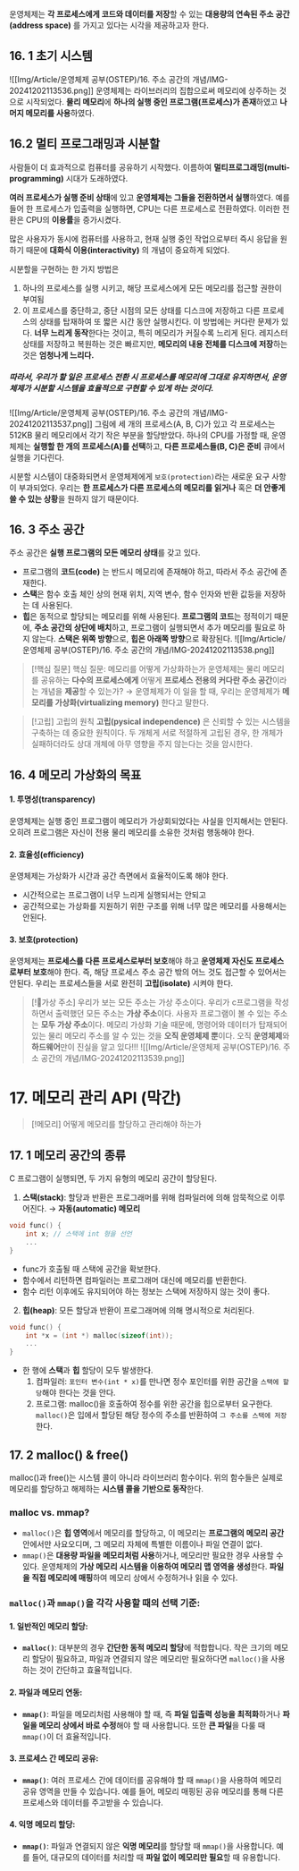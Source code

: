 운영체제는 **각 프로세스에게 코드와 데이터를 저장**할 수 있는 **대용량의 연속된 주소 공간(address space)** 를 가지고 있다는 시각을 제공하고자 한다. 

## 16. 1 초기 시스템
![[Img/Article/운영체제 공부(OSTEP)/16. 주소 공간의 개념/IMG-20241202113536.png]]
운영체제는 라이브러리의 집합으로써 메모리에 상주하는 것으로 시작되었다. 
**물리 메모리**에 **하나의 실행 중인 프로그램(프로세스)가 존재**하였고 **나머지 메모리를 사용**하였다. 

## 16.2 멀티 프로그래밍과 시분할
사람들이 더 효과적으로 컴퓨터를 공유하기 시작했다. 이름하여 **멀티프로그래밍(multi-programming)** 시대가 도래하였다. 

**여러 프로세스가 실행 준비 상태**에 있고 **운영체제는 그들을 전환하면서 실행**하였다. 
예를 들어 한 프로세스가 입출력을 실행하면, CPU는 다른 프로세스로 전환하였다. 
이러한 전환은 CPU의 **이용률**을 증가시켰다. 

많은 사용자가 동시에 컴퓨터를 사용하고, 현재 실행 중인 작업으로부터 즉시 응답을 원하기 때문에 **대화식 이용(interactivity)** 의 개념이 중요하게 되었다. 

시분할을 구현하는 한 가지 방법은 
1. 하나의 프로세스를 실행 시키고, 해당 프로세스에게 모든 메모리를 접근할 권한이 부여됨
2. 이 프로세스를 중단하고, 중단 시점의 모든 상태를 디스크에 저장하고 다른 프로세스의 상태를 탑재하여 또 짧은 시간 동안 실행시킨다. 
이 방법에는 커다란 문제가 있다. **너무 느리게 동작**한다는 것이고, 특히 메모리가 커질수록 느리게 된다. 레지스터 상태를 저장하고 복원하는 것은 빠르지만, **메모리의 내용 전체를 디스크에 저장**하는 것은 **엄청나게 느리다.** 
##### 따라서, 우리가 할 일은 프로세스 전환 시 프로세스를 메모리에 그대로 유지하면서, 운영체제가 시분할 시스템을 효율적으로 구현할 수 있게 하는 것이다. 
![[Img/Article/운영체제 공부(OSTEP)/16. 주소 공간의 개념/IMG-20241202113537.png]]
그림에 세 개의 프로세스(A, B, C)가 있고 각 프로세스는 512KB 물리 메모리에서 각기 작은 부분을 할당받았다. 하나의 CPU를 가정할 때, 운영체제는 **실행할 한 개의 프로세스(A)를 선택**하고, **다른 프로세스들(B, C)은 준비** 큐에서 실행을 기다린다. 

시분할 시스템이 대중화되면서 운영체제에게 `보호(protection)`라는 새로운 요구 사항이  부과되었다. 우리는 **한 프로세스가 다른 프로세스의 메모리를 읽거나** 혹은 **더 안좋게 쓸 수 있는 상황**을 원하지 않기 때문이다. 

## 16. 3 주소 공간
주소 공간은 **실행 프로그램의 모든 메모리 상태**를 갖고 있다. 
- 프로그램의 **코드(code)** 는 반드시 메모리에 존재해야 하고, 따라서 주소 공간에 존재한다. 
- **스택**은 함수 호출 체인 상의 현재 위치, 지역 변수, 함수 인자와 반환 값등을 저장하는 데 사용된다. 
- **힙**은 동적으로 할당되는 메모리를 위해 사용된다. 
**프로그램의 코드**는 정적이기 때문에, **주소 공간의 상단에 배치**하고, 프로그램이 실행되면서 추가 메모리를 필요로 하지 않는다. 
**스택은 위쪽 방향**으로, **힙은 아래쪽 방향**으로 확장된다. 
![[Img/Article/운영체제 공부(OSTEP)/16. 주소 공간의 개념/IMG-20241202113538.png]]

> [!핵심 질문] 핵심 질문: 메모리를 어떻게 가상화하는가
> 운영체제는 물리 메모리를 공유하는 **다수의 프로세스에게** 어떻게 **프로세스 전용의 커다란 주소 공간**이라는 개념을 **제공**할 수 있는가?
> → 운영체제가 이 일을 할 때, 우리는 운영체제가 **메모리를 가상화(virtualizing memory)** 한다고 말한다. 


> [!고립] 고립의 원칙
> **고립(pysical independence)** 은 신뢰할 수 있는 시스템을 구축하는 데 중요한 원칙이다. 두 개체게 서로 적절하게 고립된 경우, 한 개체가 실패하더라도 상대 개체에 아무 영향을 주지 않는다는 것을 암시한다. 

## 16. 4 메모리 가상화의 목표
#### 1. 투명성(transparency)
운영체제는 실행 중인 프로그램이 메모리가 가상회되었다는 사실을 인지해서는 안된다. 오히려 프로그램은 자신이 전용 물리 메모리를 소유한 것처럼 행동해야 한다. 
#### 2. 효율성(efficiency)
운영체제는 가상화가 시간과 공간 측면에서 효율적이도록 해야 한다. 
- 시간적으로는 프로그램이 너무 느리게 실행되서는 안되고
- 공간적으로는 가상화를 지원하기 위한 구조를 위해 너무 많은 메모리를 사용해서는 안된다. 
#### 3. 보호(protection)
운영체제는 **프로세스를 다른 프로세스로부터 보호**해야 하고 **운영체제 자신도 프로세스로부터 보호**해야 한다. 
즉, 해당 프로세스 주소 공간 밖의 어느 것도 접근할 수 있어서는 안된다. 우리는 프로세스들을 서로 완전히 **고립(isolate)** 시켜야 한다. 

> [!가상 주소] 우리가 보는 모든 주소는 가상 주소이다. 
> 우리가 c프로그램을 작성하면서 출력했던 모든 주소는 **가상 주소**이다. 사용자 프로그램이 볼 수 있는 주소는 **모두 가상 주소**이다. 
> 메모리 가상화 기술 때문에, 명령어와 데이터가 탑재되어 있는 물리 메모리 주소를 알 수 있는 것을 **오직 운영체제 뿐**이다. 오직 **운영체제**와 **하드웨어**만이 진실을 알고 있다!!!
> ![[Img/Article/운영체제 공부(OSTEP)/16. 주소 공간의 개념/IMG-20241202113539.png]]

# 17. 메모리 관리 API (막간)

> [!메모리] 어떻게 메모리를 할당하고 관리해야 하는가
## 17. 1 메모리 공간의 종류
C 프로그램이 실행되면, 두 가지 유형의 메모리 공간이 할당된다. 
1. **스택(stack)**: 할당과 반환은 프로그래머를 위해 컴파일러에 의해 암묵적으로 이루어진다. 
   → **자동(automatic) 메모리**
```cpp
void func() {
	int x; // 스택에 int 형을 선언
	...
}
```
   - func가 호출될 때 스택에 공간을 확보한다. 
   - 함수에서 리턴하면 컴파일러는 프로그래머 대신에 메모리를 반환한다. 
   - 함수 리턴 이후에도 유지되어야 하는 정보는 스택에 저장하지 않는 것이 좋다. 
2. **힙(heap)**: 모든 할당과 반환이 프로그래머에 의해 명시적으로 처리된다. 
```cpp
void func() {
	int *x = (int *) malloc(sizeof(int));
	...
}
```
- 한 행에 **스택**과 **힙** 할당이 모두 발생한다. 
	1. 컴파일러: `포인터 변수(int * x)`를 만나면 정수 포인터를 위한 공간을 `스택에 할당`해야 한다는 것을 안다. 
	2. 프로그램: malloc()을 호출하여 정수를 위한 공간을 힙으로부터 요구한다. `malloc()`은 입에서 할당된 해당 정수의 주소를 반환하여 `그 주소를 스택에 저장`한다. 
## 17. 2 malloc() & free()
malloc()과 free()는 시스템 콜이 아니라 라이브러리 함수이다. 
위의 함수들은 실제로 메모리를 할당하고 해제하는 **시스템 콜을 기반으로 동작**한다. 

### malloc vs. mmap?
- `malloc()`은 **힙 영역**에서 메모리를 할당하고, 이 메모리는 **프로그램의 메모리 공간** 안에서만 사요오디며, 그 메모리 자체에 특별한 이름이나 파일 연결이 없다. 
- `mmap()`은 **대용량 파일을 메모리처럼 사용**하거나, 메모리만 필요한 경우 사용할 수 있다. 운영체제의 **가상 메모리 시스템을 이용하여 메모리 맵 영역을 생성**한다. **파일을 직접 메모리에 매핑**하여 메모리 상에서 수정하거나 읽을 수 있다. 
### **`malloc()`과 `mmap()`을 각각 사용할 때의 선택 기준**:

#### 1. **일반적인 메모리 할당**:
- **`malloc()`**: 대부분의 경우 **간단한 동적 메모리 할당**에 적합합니다. 작은 크기의 메모리 할당이 필요하고, 파일과 연결되지 않은 메모리만 필요하다면 `malloc()`을 사용하는 것이 간단하고 효율적입니다.
#### 2. **파일과 메모리 연동**:
- **`mmap()`**: 파일을 메모리처럼 사용해야 할 때, 즉 **파일 입출력 성능을 최적화**하거나 **파일을 메모리 상에서 바로 수정**해야 할 때 사용합니다. 또한 **큰 파일**을 다룰 때 `mmap()`이 더 효율적입니다.
#### 3. **프로세스 간 메모리 공유**:
- **`mmap()`**: 여러 프로세스 간에 데이터를 공유해야 할 때 `mmap()`을 사용하여 메모리 공유 영역을 만들 수 있습니다. 예를 들어, 메모리 매핑된 공유 메모리를 통해 다른 프로세스와 데이터를 주고받을 수 있습니다.
#### 4. **익명 메모리 할당**:
- **`mmap()`**: 파일과 연결되지 않은 **익명 메모리**를 할당할 때 `mmap()`을 사용합니다. 예를 들어, 대규모의 데이터를 처리할 때 **파일 없이 메모리만 필요**할 때 유용합니다.




   


















 


